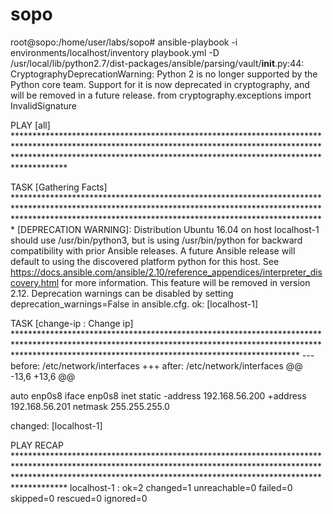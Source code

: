# sopo
root@sopo:/home/user/labs/sopo# ansible-playbook -i environments/localhost/inventory playbook.yml -D
/usr/local/lib/python2.7/dist-packages/ansible/parsing/vault/__init__.py:44: CryptographyDeprecationWarning: Python 2 is no longer supported by the Python core team. Support for it is now deprecated in cryptography, and will be removed in a future release.
  from cryptography.exceptions import InvalidSignature

PLAY [all] **********************************************************************************************************************************************************************************************************************************

TASK [Gathering Facts] **********************************************************************************************************************************************************************************************************************
[DEPRECATION WARNING]: Distribution Ubuntu 16.04 on host localhost-1 should use /usr/bin/python3, but is using /usr/bin/python for backward compatibility with prior Ansible releases. A future Ansible release will default to using the
discovered platform python for this host. See https://docs.ansible.com/ansible/2.10/reference_appendices/interpreter_discovery.html for more information. This feature will be removed in version 2.12. Deprecation warnings can be disabled
 by setting deprecation_warnings=False in ansible.cfg.
ok: [localhost-1]

TASK [change-ip : Change ip] ****************************************************************************************************************************************************************************************************************
--- before: /etc/network/interfaces
+++ after: /etc/network/interfaces
@@ -13,6 +13,6 @@

 auto enp0s8
 iface enp0s8 inet static
-address 192.168.56.200
+address 192.168.56.201
 netmask 255.255.255.0


changed: [localhost-1]

PLAY RECAP **********************************************************************************************************************************************************************************************************************************
localhost-1                : ok=2    changed=1    unreachable=0    failed=0    skipped=0    rescued=0    ignored=0
